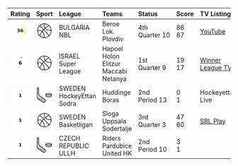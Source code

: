 | Rating                                                                                                                                 | Sport                                                                                                                | League                      | Teams                                   | Status         | Score    | TV Listing                                                         |
|:---------------------------------------------------------------------------------------------------------------------------------------|:---------------------------------------------------------------------------------------------------------------------|:----------------------------|:----------------------------------------|:---------------|:---------|:-------------------------------------------------------------------|
| <img src="https://raw.githubusercontent.com/BlakeDuncan25/Donut-SVG-Ratings/bac4e4a278175106499642192132b1786a9aec38/56.svg" alt="56"> | <img src="https://raw.githubusercontent.com/BlakeDuncan25/Donut-SVG-Ratings/master/basketball.png" alt="Basketball"> | BULGARIA<br>NBL             | Beroe<br>Lok. Plovdiv                   | 4th Quarter 10 | 86<br>87 | <a href="https://www.youtube.com/@NBLBulgaria/streams">YouTube</a> |
| <img src="https://raw.githubusercontent.com/BlakeDuncan25/Donut-SVG-Ratings/bac4e4a278175106499642192132b1786a9aec38/6.svg" alt="6">   | <img src="https://raw.githubusercontent.com/BlakeDuncan25/Donut-SVG-Ratings/master/basketball.png" alt="Basketball"> | ISRAEL<br>Super League      | Hapoel Holon<br>Elitzur Maccabi Netanya | 1st Quarter 9  | 19<br>17 | <a href="https://www.winnerleague.tv/">Winner League TV</a>        |
| <img src="https://raw.githubusercontent.com/BlakeDuncan25/Donut-SVG-Ratings/bac4e4a278175106499642192132b1786a9aec38/1.svg" alt="1">   | <img src="https://raw.githubusercontent.com/BlakeDuncan25/Donut-SVG-Ratings/master/hockey.png" alt="Ice Hockey">     | SWEDEN<br>HockeyEttan Sodra | Huddinge<br>Boras                       | 2nd Period 13  | 0<br>1   | Hockeyettan Live                                                   |
| <img src="https://raw.githubusercontent.com/BlakeDuncan25/Donut-SVG-Ratings/bac4e4a278175106499642192132b1786a9aec38/1.svg" alt="1">   | <img src="https://raw.githubusercontent.com/BlakeDuncan25/Donut-SVG-Ratings/master/basketball.png" alt="Basketball"> | SWEDEN<br>Basketligan       | Sloga Uppsala<br>Sodertalje             | 3rd Quarter 3  | 47<br>60 | <a href="https://www.sblplay.se/">SBL Play</a>                     |
| <img src="https://raw.githubusercontent.com/BlakeDuncan25/Donut-SVG-Ratings/bac4e4a278175106499642192132b1786a9aec38/1.svg" alt="1">   | <img src="https://raw.githubusercontent.com/BlakeDuncan25/Donut-SVG-Ratings/master/hockey.png" alt="Ice Hockey">     | CZECH REPUBLIC<br>ULLH      | Riders Pardubice<br>United HK           | 2nd Period 10  | 3<br>1   | <a href="#N/A"></a>                                                |
